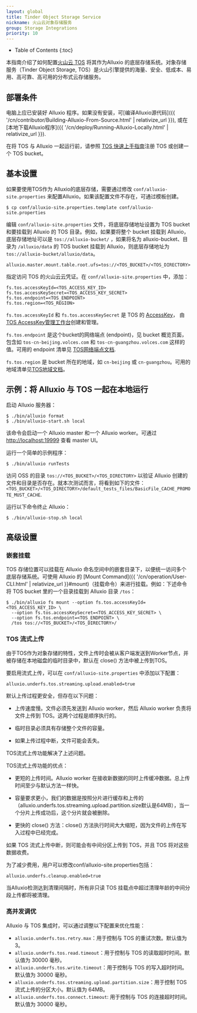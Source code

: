 ```yaml
---
layout: global
title: Tinder Object Storage Service
nickname: 火山云对象存储服务
group: Storage Integrations
priority: 10
---
```


* Table of Contents
  {:toc}

本指南介绍了如何配置[火山云 TOS](https://www.volcengine.com/product/TOS) 将其作为Alluxio 的底层存储系统。对象存储服务（Tinder Object Storage, TOS）是火山引擎提供的海量、安全、低成本、易用、高可靠、高可用的分布式云存储服务。

## 部署条件

电脑上应已安装好 Alluxio 程序。如果没有安装，可[编译Alluxio源代码]({{ '/cn/contributor/Building-Alluxio-From-Source.html' | relativize_url }}), 或在[本地下载Alluxio程序]({{ '/cn/deploy/Running-Alluxio-Locally.html' | relativize_url }}).

在将 TOS 与 Alluxio 一起运行前，请参照 [TOS 快速上手指南](https://www.volcengine.com/docs/6349/74830)注册 TOS 或创建一个 TOS bucket。


## 基本设置

如果要使用TOS作为 Alluxio的底层存储，需要通过修改 `conf/alluxio-site.properties` 来配置Alluxio。如果该配置文件不存在，可通过模板创建。

```
$ cp conf/alluxio-site.properties.template conf/alluxio-site.properties
```

编辑 `conf/alluxio-site.properties` 文件，将底层存储地址设置为 TOS bucket 和要挂载到 Alluxio 的 TOS 目录。例如，如果要将整个 bucket 挂载到 Alluxio，底层存储地址可以是 `tos://alluxio-bucket/` ，如果将名为 alluxio-bucket、目录为 `/alluxio/data` 的 TOS bucket 挂载到 Alluxio，则底层存储地址为 `tos://alluxio-bucket/alluxio/data`。

```
alluxio.master.mount.table.root.ufs=tos://<TOS_BUCKET>/<TOS_DIRECTORY>
``` 

指定访问 TOS 的火山云云凭证。在 `conf/alluxio-site.properties` 中，添加：

```
fs.tos.accessKeyId=<TOS_ACCESS_KEY_ID>
fs.tos.accessKeySecret=<TOS_ACCESS_KEY_SECRET>
fs.tos.endpoint=<TOS_ENDPOINT>
fs.tos.region=<TOS_REGION>
```

`fs.tos.accessKeyId` 和 `fs.tos.accessKeySecret` 是 TOS 的 [AccessKey](https://www.volcengine.com/docs/6291/65568)， 由[TOS AccessKey管理工作台](https://console.volcengine.com/iam/keymanage/)创建和管理。

`fs.tos.endpoint` 是这个bucket的网络端点 (endpoint)，见 bucket 概览页面，包含如 `tos-cn-beijing.volces.com` 和 `tos-cn-guangzhou.volces.com` 这样的值。可用的 endpoint 清单见
[TOS网络端点文档](https://www.volcengine.com/docs/6349/107356).

`fs.tos.region` 是 bucket 所在的地域，如 `cn-beijing` 或 `cn-guangzhou`。可用的地域清单见[TOS地域文档](https://www.volcengine.com/docs/6349/107356)。

## 示例：将 Alluxio 与 TOS 一起在本地运行

启动 Alluxio 服务器：

```console
$ ./bin/alluxio format
$ ./bin/alluxio-start.sh local
```

该命令会启动一个 Alluxio master 和一个 Alluxio worker。可通过 [http://localhost:19999](http://localhost:19999) 查看 master UI。

运行一个简单的示例程序：

```console
$ ./bin/alluxio runTests
```

访问 OSS 的目录 `tos://<TOS_BUCKET>/<TOS_DIRECTORY>` 以验证 Alluxio 创建的文件和目录是否存在。就本次测试而言，将看到如下的文件：`<TOS_BUCKET>/<TOS_DIRECTORY>/default_tests_files/BasicFile_CACHE_PROMOTE_MUST_CACHE`.

运行以下命令终止 Alluxio：

```console
$ ./bin/alluxio-stop.sh local
```

## 高级设置

### 嵌套挂载

TOS 存储位置可以挂载在 Alluxio 命名空间中的嵌套目录下，以便统一访问多个底层存储系统。可使用 Alluxio 的
[Mount Command]({{ '/cn/operation/User-CLI.html' | relativize_url }}#mount)（挂载命令）来进行挂载。例如：下述命令将 TOS bucket 里的一个目录挂载到 Alluxio 目录 `/tos`：

```console
$ ./bin/alluxio fs mount --option fs.tos.accessKeyId=<TOS_ACCESS_KEY_ID> \
  --option fs.tos.accessKeySecret=<TOS_ACCESS_KEY_SECRET> \
  --option fs.tos.endpoint=<TOS_ENDPOINT> \
  /tos tos://<TOS_BUCKET>/<TOS_DIRECTORY>/
```

### TOS 流式上传

由于TOS作为对象存储的特性，文件上传时会被从客户端发送到Worker节点，并被存储在本地磁盘的临时目录中，默认在 close() 方法中被上传到TOS。

要启用流式上传，可以在 `conf/alluxio-site.properties` 中添加以下配置：

```
alluxio.underfs.tos.streaming.upload.enabled=true
```

默认上传过程更安全，但存在以下问题：

- 上传速度慢。文件必须先发送到 Alluxio worker，然后 Alluxio worker 负责将文件上传到 TOS。这两个过程是顺序执行的。

- 临时目录必须具有存储整个文件的容量。

- 如果上传过程中断，文件可能会丢失。

TOS流式上传功能解决了上述问题。

TOS流式上传功能的优点：

- 更短的上传时间。Alluxio worker 在接收新数据的同时上传缓冲数据。总上传时间至少与默认方法一样快。

- 容量要求更小，我们的数据是按照分片进行缓存和上传的（alluxio.underfs.tos.streaming.upload.partition.size默认是64MB），当一个分片上传成功后，这个分片就会被删除。

- 更快的 close() 方法：close() 方法执行时间大大缩短，因为文件的上传在写入过程中已经完成。

如果 TOS 流式上传中断，则可能会有中间分区上传到 TOS，并且 TOS 将对这些数据收费。

为了减少费用，用户可以修改conf/alluxio-site.properties包括：

```
alluxio.underfs.cleanup.enabled=true
```

当Alluxio检测达到清理间隔时，所有非只读 TOS 挂载点中超过清理年龄的中间分段上传都将被清理。

### 高并发调优

Alluxio 与 TOS 集成时，可以通过调整以下配置来优化性能：

- `alluxio.underfs.tos.retry.max`：用于控制与 TOS 的重试次数。默认值为 3。
- `alluxio.underfs.tos.read.timeout`：用于控制与 TOS 的读取超时时间。默认值为 30000 毫秒。
- `alluxio.underfs.tos.write.timeout`：用于控制与 TOS 的写入超时时间。默认值为 30000 毫秒。
- `alluxio.underfs.tos.streaming.upload.partition.size`：用于控制 TOS 流式上传的分区大小。默认值为 64MB。
- `alluxio.underfs.tos.connect.timeout`: 用于控制与 TOS 的连接超时时间。默认值为 30000 毫秒。

